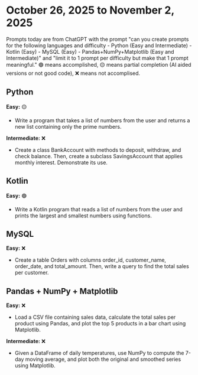 # October 26, 2025 to November 2, 2025

Prompts today are from ChatGPT with the prompt "can you create prompts for the following languages and difficulty - Python (Easy and Intermediate) - Kotlin (Easy) - MySQL (Easy) - Pandas+NumPy+Matplotlib (Easy and Intermediate)" and "limit it to 1 prompt per difficulty but make that 1 prompt meaningful." 🟢 means accomplished, 🟡 means partial completion (AI aided versions or not good code), ❌ means not accomplised.

## Python
**Easy:** 🟡
- Write a program that takes a list of numbers from the user and returns a new list containing only the prime numbers.

**Intermediate:** ❌
- Create a class BankAccount with methods to deposit, withdraw, and check balance. Then, create a subclass SavingsAccount that applies monthly interest. Demonstrate its use.


## Kotlin
**Easy:** 🟢
- Write a Kotlin program that reads a list of numbers from the user and prints the largest and smallest numbers using functions.


## MySQL
**Easy:** ❌
- Create a table Orders with columns order_id, customer_name, order_date, and total_amount. Then, write a query to find the total sales per customer.


## Pandas + NumPy + Matplotlib
**Easy:** ❌
- Load a CSV file containing sales data, calculate the total sales per product using Pandas, and plot the top 5 products in a bar chart using Matplotlib.

**Intermediate:** ❌
- Given a DataFrame of daily temperatures, use NumPy to compute the 7-day moving average, and plot both the original and smoothed series using Matplotlib.
